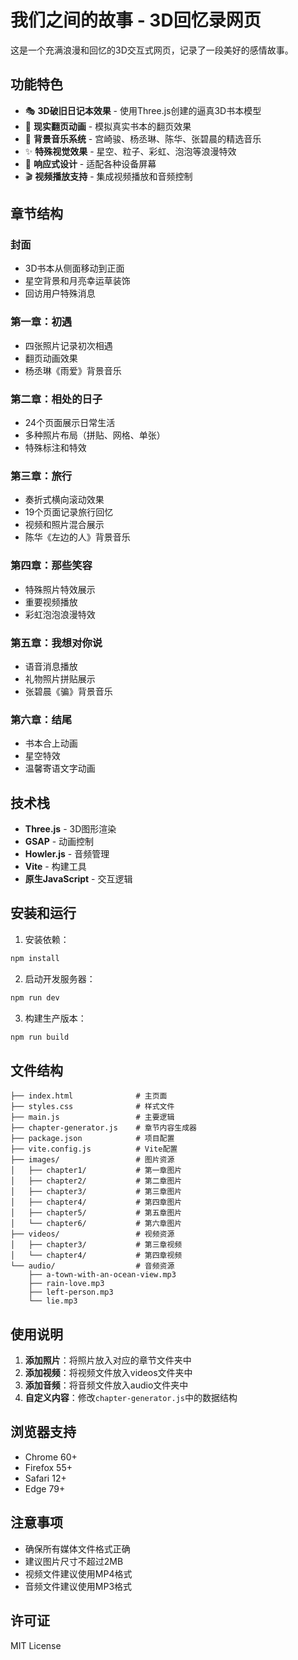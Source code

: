 # 我们之间的故事 - 3D回忆录网页

这是一个充满浪漫和回忆的3D交互式网页，记录了一段美好的感情故事。

## 功能特色

- 🎭 **3D破旧日记本效果** - 使用Three.js创建的逼真3D书本模型
- 📖 **现实翻页动画** - 模拟真实书本的翻页效果
- 🎵 **背景音乐系统** - 宫崎骏、杨丞琳、陈华、张碧晨的精选音乐
- ✨ **特殊视觉效果** - 星空、粒子、彩虹、泡泡等浪漫特效
- 📱 **响应式设计** - 适配各种设备屏幕
- 🎬 **视频播放支持** - 集成视频播放和音频控制

## 章节结构

### 封面
- 3D书本从侧面移动到正面
- 星空背景和月亮幸运草装饰
- 回访用户特殊消息

### 第一章：初遇
- 四张照片记录初次相遇
- 翻页动画效果
- 杨丞琳《雨爱》背景音乐

### 第二章：相处的日子
- 24个页面展示日常生活
- 多种照片布局（拼贴、网格、单张）
- 特殊标注和特效

### 第三章：旅行
- 奏折式横向滚动效果
- 19个页面记录旅行回忆
- 视频和照片混合展示
- 陈华《左边的人》背景音乐

### 第四章：那些笑容
- 特殊照片特效展示
- 重要视频播放
- 彩虹泡泡浪漫特效

### 第五章：我想对你说
- 语音消息播放
- 礼物照片拼贴展示
- 张碧晨《骗》背景音乐

### 第六章：结尾
- 书本合上动画
- 星空特效
- 温馨寄语文字动画

## 技术栈

- **Three.js** - 3D图形渲染
- **GSAP** - 动画控制
- **Howler.js** - 音频管理
- **Vite** - 构建工具
- **原生JavaScript** - 交互逻辑

## 安装和运行

1. 安装依赖：
```bash
npm install
```

2. 启动开发服务器：
```bash
npm run dev
```

3. 构建生产版本：
```bash
npm run build
```

## 文件结构

```
├── index.html              # 主页面
├── styles.css              # 样式文件
├── main.js                 # 主要逻辑
├── chapter-generator.js    # 章节内容生成器
├── package.json            # 项目配置
├── vite.config.js          # Vite配置
├── images/                 # 图片资源
│   ├── chapter1/           # 第一章图片
│   ├── chapter2/           # 第二章图片
│   ├── chapter3/           # 第三章图片
│   ├── chapter4/           # 第四章图片
│   ├── chapter5/           # 第五章图片
│   └── chapter6/           # 第六章图片
├── videos/                 # 视频资源
│   ├── chapter3/           # 第三章视频
│   └── chapter4/           # 第四章视频
└── audio/                  # 音频资源
    ├── a-town-with-an-ocean-view.mp3
    ├── rain-love.mp3
    ├── left-person.mp3
    └── lie.mp3
```

## 使用说明

1. **添加照片**：将照片放入对应的章节文件夹中
2. **添加视频**：将视频文件放入videos文件夹中
3. **添加音频**：将音频文件放入audio文件夹中
4. **自定义内容**：修改`chapter-generator.js`中的数据结构

## 浏览器支持

- Chrome 60+
- Firefox 55+
- Safari 12+
- Edge 79+

## 注意事项

- 确保所有媒体文件格式正确
- 建议图片尺寸不超过2MB
- 视频文件建议使用MP4格式
- 音频文件建议使用MP3格式

## 许可证

MIT License